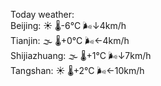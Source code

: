 Today weather:  
Beijing: ☀️   🌡️-6°C 🌬️↓4km/h  
Tianjin: 🌫  🌡️+0°C 🌬️←4km/h  
Shijiazhuang: 🌫  🌡️+1°C 🌬️↓7km/h  
Tangshan: ☀️   🌡️+2°C 🌬️←10km/h  
